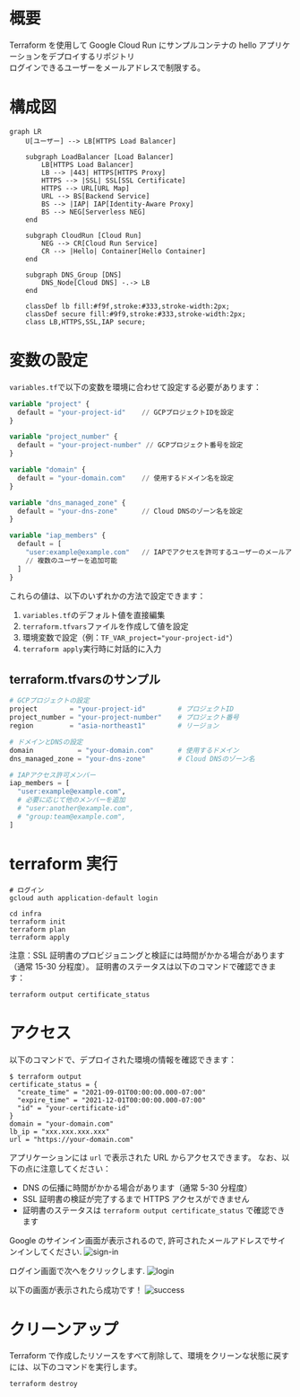 # 概要

Terraform を使用して Google Cloud Run にサンプルコンテナの hello アプリケーションをデプロイするリポジトリ  
ログインできるユーザーをメールアドレスで制限する。

# 構成図

```mermaid
graph LR
    U[ユーザー] --> LB[HTTPS Load Balancer]

    subgraph LoadBalancer [Load Balancer]
        LB[HTTPS Load Balancer]
        LB --> |443| HTTPS[HTTPS Proxy]
        HTTPS --> |SSL| SSL[SSL Certificate]
        HTTPS --> URL[URL Map]
        URL --> BS[Backend Service]
        BS --> |IAP| IAP[Identity-Aware Proxy]
        BS --> NEG[Serverless NEG]
    end

    subgraph CloudRun [Cloud Run]
        NEG --> CR[Cloud Run Service]
        CR --> |Hello| Container[Hello Container]
    end

    subgraph DNS_Group [DNS]
        DNS_Node[Cloud DNS] -.-> LB
    end

    classDef lb fill:#f9f,stroke:#333,stroke-width:2px;
    classDef secure fill:#9f9,stroke:#333,stroke-width:2px;
    class LB,HTTPS,SSL,IAP secure;
```

# 変数の設定

`variables.tf`で以下の変数を環境に合わせて設定する必要があります：

```terraform
variable "project" {
  default = "your-project-id"    // GCPプロジェクトIDを設定
}

variable "project_number" {
  default = "your-project-number" // GCPプロジェクト番号を設定
}

variable "domain" {
  default = "your-domain.com"    // 使用するドメイン名を設定
}

variable "dns_managed_zone" {
  default = "your-dns-zone"      // Cloud DNSのゾーン名を設定
}

variable "iap_members" {
  default = [
    "user:example@example.com"   // IAPでアクセスを許可するユーザーのメールアドレスを設定
    // 複数のユーザーを追加可能
  ]
}
```

これらの値は、以下のいずれかの方法で設定できます：

1. `variables.tf`のデフォルト値を直接編集
2. `terraform.tfvars`ファイルを作成して値を設定
3. 環境変数で設定（例：`TF_VAR_project="your-project-id"`）
4. `terraform apply`実行時に対話的に入力

## terraform.tfvarsのサンプル

```terraform
# GCPプロジェクトの設定
project        = "your-project-id"        # プロジェクトID
project_number = "your-project-number"    # プロジェクト番号
region         = "asia-northeast1"        # リージョン

# ドメインとDNSの設定
domain           = "your-domain.com"      # 使用するドメイン
dns_managed_zone = "your-dns-zone"        # Cloud DNSのゾーン名

# IAPアクセス許可メンバー
iap_members = [
  "user:example@example.com",
  # 必要に応じて他のメンバーを追加
  # "user:another@example.com",
  # "group:team@example.com",
]
```

# terraform 実行

```shell
# ログイン
gcloud auth application-default login

cd infra
terraform init
terraform plan
terraform apply
```

注意：SSL 証明書のプロビジョニングと検証には時間がかかる場合があります（通常 15-30 分程度）。
証明書のステータスは以下のコマンドで確認できます：

```shell
terraform output certificate_status
```

# アクセス

以下のコマンドで、デプロイされた環境の情報を確認できます：

```shell
$ terraform output
certificate_status = {
  "create_time" = "2021-09-01T00:00:00.000-07:00"
  "expire_time" = "2021-12-01T00:00:00.000-07:00"
  "id" = "your-certificate-id"
}
domain = "your-domain.com"
lb_ip = "xxx.xxx.xxx.xxx"
url = "https://your-domain.com"
```

アプリケーションには `url` で表示された URL からアクセスできます。
なお、以下の点に注意してください：

- DNS の伝播に時間がかかる場合があります（通常 5-30 分程度）
- SSL 証明書の検証が完了するまで HTTPS アクセスができません
- 証明書のステータスは `terraform output certificate_status` で確認できます

Google のサインイン画面が表示されるので, 許可されたメールアドレスでサインインしてください.
![sign-in](images/sign-in.png)

ログイン画面で次へをクリックします.
![login](images/login.png)

以下の画面が表示されたら成功です！
![success](images/success.png)

# クリーンアップ

Terraform で作成したリソースをすべて削除して、環境をクリーンな状態に戻すには、以下のコマンドを実行します。

```shell
terraform destroy
```
